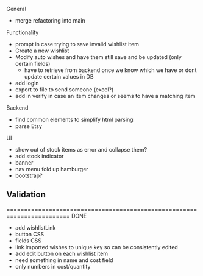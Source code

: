 General
- merge refactoring into main

Functionality
- prompt in case trying to save invalid wishlist item
- Create a new wishlist
- Modify auto wishes and have them still save and be updated (only certain fields)
  - have to retrieve from backend once we know which we have or dont update certain values in DB
- add login
- export to file to send someone (excel?)
- add in verify in case an item changes or seems to have a matching item

Backend
- find common elements to simplify html parsing
- parse Etsy

UI
- show out of stock items as error and collapse them?
- add stock indicator
- banner
- nav menu fold up hamburger
- bootstrap?

Validation
-

========================================================================
DONE
- add wishlistLink
- button CSS
- fields CSS
- link imported wishes to unique key so can be consistently edited
- add edit button on each wishlist item
- need something in name and cost field
- only numbers in cost/quantity